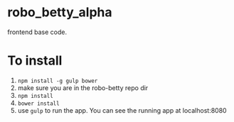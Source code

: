 # robo_betty_alpha
frontend base code.

# To install 
1. `npm install -g gulp bower`
2. make sure you are in the robo-betty repo dir
3. `npm install`
4. `bower install`
5.  use `gulp` to run the app. You can see the running app at localhost:8080

